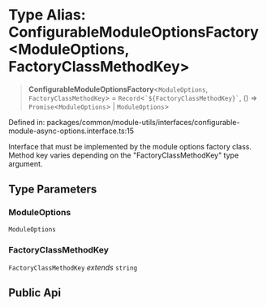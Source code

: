 # Type Alias: ConfigurableModuleOptionsFactory\<ModuleOptions, FactoryClassMethodKey\>

> **ConfigurableModuleOptionsFactory**\<`ModuleOptions`, `FactoryClassMethodKey`\> = `Record`\<`` `${FactoryClassMethodKey}` ``, () => `Promise`\<`ModuleOptions`\> \| `ModuleOptions`\>

Defined in: packages/common/module-utils/interfaces/configurable-module-async-options.interface.ts:15

Interface that must be implemented by the module options factory class.
Method key varies depending on the "FactoryClassMethodKey" type argument.

## Type Parameters

### ModuleOptions

`ModuleOptions`

### FactoryClassMethodKey

`FactoryClassMethodKey` *extends* `string`

## Public Api

